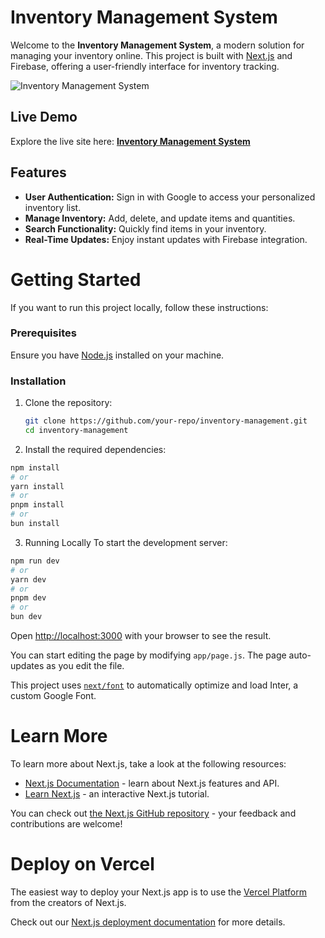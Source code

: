 # Inventory Management System

Welcome to the **Inventory Management System**, a modern solution for managing your inventory online. This project is built with [Next.js](https://nextjs.org/) and Firebase, offering a user-friendly interface for inventory tracking.

![Inventory Management System](![image](https://github.com/user-attachments/assets/f481c21f-be82-4e80-a707-1aec46a2501b)) <!-- Replace with your website's homepage image link -->

## Live Demo

Explore the live site here: [**Inventory Management System**](https://inventory-management-ten-tan.vercel.app/)

## Features

- **User Authentication:** Sign in with Google to access your personalized inventory list.
- **Manage Inventory:** Add, delete, and update items and quantities.
- **Search Functionality:** Quickly find items in your inventory.
- **Real-Time Updates:** Enjoy instant updates with Firebase integration.

# Getting Started

If you want to run this project locally, follow these instructions:

### Prerequisites

Ensure you have [Node.js](https://nodejs.org/) installed on your machine.

### Installation

1. Clone the repository:
   ```bash
   git clone https://github.com/your-repo/inventory-management.git
   cd inventory-management
   ```
2. Install the required dependencies:
  ```bash
npm install
# or
yarn install
# or
pnpm install
# or
bun install
```
3. Running Locally
To start the development server:

```bash
npm run dev
# or
yarn dev
# or
pnpm dev
# or
bun dev
  ```

Open [http://localhost:3000](http://localhost:3000) with your browser to see the result.

You can start editing the page by modifying `app/page.js`. The page auto-updates as you edit the file.

This project uses [`next/font`](https://nextjs.org/docs/basic-features/font-optimization) to automatically optimize and load Inter, a custom Google Font.

# Learn More

To learn more about Next.js, take a look at the following resources:

- [Next.js Documentation](https://nextjs.org/docs) - learn about Next.js features and API.
- [Learn Next.js](https://nextjs.org/learn) - an interactive Next.js tutorial.

You can check out [the Next.js GitHub repository](https://github.com/vercel/next.js/) - your feedback and contributions are welcome!

# Deploy on Vercel

The easiest way to deploy your Next.js app is to use the [Vercel Platform](https://vercel.com/new?utm_medium=default-template&filter=next.js&utm_source=create-next-app&utm_campaign=create-next-app-readme) from the creators of Next.js.

Check out our [Next.js deployment documentation](https://nextjs.org/docs/deployment) for more details.

